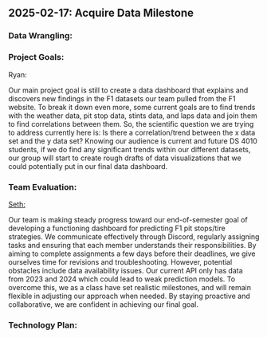 ## 2025-02-17: Acquire Data Milestone


### Data Wrangling:



### Project Goals:

Ryan:

Our main project goal is still to create a data dashboard that explains and discovers new findings in the F1 datasets our team pulled from the F1 website. To break it down even more, some current goals are to find trends with the weather data, pit stop data, stints data, and laps data and join them to find correlations between them. So, the scientific question we are trying to address currently here is: Is there a correlation/trend between the x data set and the y data set? Knowing our audience is current and future DS 4010 students, if we do find any significant trends within our different datasets, our group will start to create rough drafts of data visualizations that we could potentially put in our final data dashboard.



### Team Evaluation:

<u>Seth:</u>

Our team is making steady progress toward our end-of-semester goal of developing a functioning dashboard for predicting F1 pit stops/tire strategies. We communicate effectively through Discord, regularly assigning tasks and ensuring that each member understands their responsibilities. By aiming to complete assignments a few days before their deadlines, we give ourselves time for revisions and troubleshooting. However, potential obstacles include data availability issues. Our current API only has data from 2023 and 2024 which could lead to weak prediction models. To overcome this, we as a class have set realistic milestones, and will remain flexible in adjusting our approach when needed. By staying proactive and collaborative, we are confident in achieving our final goal. 



### Technology Plan:


